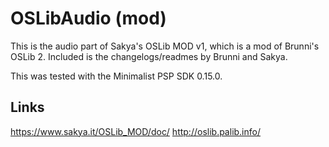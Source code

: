 # OSLibAudio (mod)

This is the audio part of Sakya's OSLib MOD v1, which is a mod of Brunni's OSLib 2.
Included is the changelogs/readmes by Brunni and Sakya.

This was tested with the Minimalist PSP SDK 0.15.0.

## Links
https://www.sakya.it/OSLib_MOD/doc/
http://oslib.palib.info/
